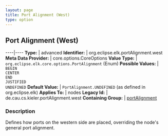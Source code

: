 ```yaml
---
layout: page
title: Port Alignment (West)
type: option
---
```

## Port Alignment (West)

----|----
**Type:** | advanced
**Identifier:** | org.eclipse.elk.portAlignment.west
**Meta Data Provider:** | core.options.CoreOptions
**Value Type:** | `org.eclipse.elk.core.options.PortAlignment` (Enum)
**Possible Values:** | `BEGIN`<br>`CENTER`<br>`END`<br>`JUSTIFIED`<br>`UNDEFINED`
**Default Value:** | `PortAlignment.UNDEFINED` (as defined in org.eclipse.elk)
**Applies To:** | nodes
**Legacy Id:** | de.cau.cs.kieler.portAlignment.west
**Containing Group:** | [portAlignment](org-eclipse-elk-portAlignment)

### Description

Defines how ports on the western side are placed, overriding the node's general port alignment.
